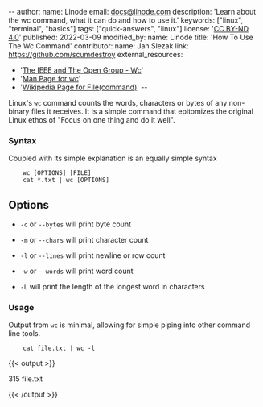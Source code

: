 --
author:
  name: Linode
  email: docs@linode.com
description: 'Learn about the wc command, what it can do and how to use it.'
keywords: ["linux", "terminal", "basics"]
tags: ["quick-answers", "linux"]
license: '[CC BY-ND 4.0](https://creativecommons.org/licenses/by-nd/4.0)'
published: 2022-03-09
modified_by:
  name: Linode
title: 'How To Use The Wc Command'
contributor:
  name: Jan Slezak
  link: https://github.com/scumdestroy
external_resources:
  - '[The IEEE and The Open Group - Wc](https://pubs.opengroup.org/onlinepubs/9699919799/utilities/wc.html)'
  - '[Man Page for wc](https://man7.org/linux/man-pages/man1/file.1.html)'
  - '[Wikipedia Page for File(command)](https://en.wikipedia.org/wiki/Wc_%28Unix%29)'
--

Linux's `wc` command counts the words, characters or bytes of any non-binary files it receives. It is a simple command that epitomizes the original Linux ethos of "Focus on one thing and do it well".

### Syntax

Coupled with its simple explanation is an equally simple syntax

  
        wc [OPTIONS] [FILE]
        cat *.txt | wc [OPTIONS]


## Options

- `-c` or `--bytes` will print byte count
  
- `-m` or `--chars` will print character count
  
- `-l` or `--lines` will print newline or row count
  
- `-w` or `--words` will print word count
  
- `-L` will print the length of the longest word in characters
  

### Usage

Output from `wc` is minimal, allowing for simple piping into other command line tools.

        cat file.txt | wc -l 


{{< output >}}

315 file.txt

{{< /output >}}
